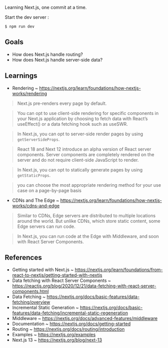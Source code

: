 Learning Next.js, one commit at a time.

Start the dev server :
```
$ npm run dev
```

## Goals

- How does Next.js handle routing?
- How does Next.js handle server-side data?

## Learnings

- Rendering ~ <https://nextjs.org/learn/foundations/how-nextjs-works/rendering>

> Next.js pre-renders every page by default.

> You can opt to use client-side rendering for specific components in your
> Next.js application by choosing to fetch data with React’s useEffect() or a
> data fetching hook such as useSWR.

> In Next.js, you can opt to server-side render pages by using
> `getServerSideProps`.

> React 18 and Next 12 introduce an alpha version of React server components.
> Server components are completely rendered on the server and do not require
> client-side JavaScript to render.

> In Next.js, you can opt to statically generate pages by using
> `getStaticProps`.

> you can choose the most appropriate rendering method for your use case on a
> page-by-page basis

- CDNs and The Edge ~ <https://nextjs.org/learn/foundations/how-nextjs-works/cdns-and-edge>

> Similar to CDNs, Edge servers are distributed to multiple locations around
> the world. But unlike CDNs, which store static content, some Edge servers can
> run code.

> In Next.js, you can run code at the Edge with Middleware, and soon with React
> Server Components.

## References

- Getting started with Next.js ~ <https://nextjs.org/learn/foundations/from-react-to-nextjs/getting-started-with-nextjs>
- Data fetching with React Server Components ~ <https://reactjs.org/blog/2020/12/21/data-fetching-with-react-server-components.html>
- Data Fetching ~ <https://nextjs.org/docs/basic-features/data-fetching/overview>
- Incremental Static Generation ~ <https://nextjs.org/docs/basic-features/data-fetching/incremental-static-regeneration>
- Middleware ~ <https://nextjs.org/docs/advanced-features/middleware>
- Documentation ~ <https://nextjs.org/docs/getting-started>
- Routing ~ <https://nextjs.org/docs/routing/introduction>
- Examples ~ <https://nextjs.org/examples>
- Next.js 13 ~ <https://nextjs.org/blog/next-13>
